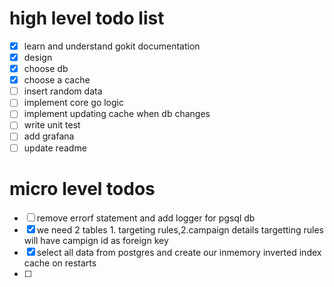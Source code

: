 # high level todo list
- [x] learn and understand gokit documentation
- [x] design
- [x] choose db
- [x] choose a cache
- [ ] insert random data
- [ ] implement core go logic
- [ ] implement updating cache when db changes
- [ ] write unit test
- [ ] add grafana 
- [ ] update readme 

# micro level todos
- [ ] remove errorf statement and add logger for pgsql db
- [x] we need 2 tables 1. targeting rules,2.campaign details targetting rules will have campign id as foreign key
- [x] select all data from postgres and create our inmemory inverted index cache on restarts
- [ ] 